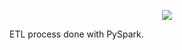 <p align="center">
  <img src="![image](https://user-images.githubusercontent.com/51414398/110016016-4f13be80-7d03-11eb-973c-7dd1137b6455.png)
" />
</p>

ETL process done with PySpark.


